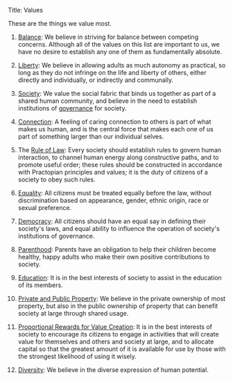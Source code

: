 Title: Values

These are the things we value most.

1. [Balance][]: We believe in striving for balance between competing concerns. Although all of the values on this list are important to us, we have no desire to establish any one of them as fundamentally absolute.

2. [Liberty][]: We believe in allowing adults as much autonomy as practical, so long as they do not infringe on the life and liberty of others, either directly and individually, or indirectly and communally.

3. [Society][]: We value the social fabric that binds us together as part of a shared human community, and believe in the need to establish institutions of [governance][] for society.

4. [Connection][]: A feeling of caring connection to others is part of what makes us human, and is the central force that makes each one of us part of something larger than our individual selves.

5. The [Rule of Law][rule-of-law]: Every society should establish rules to govern human interaction, to channel human energy along constructive paths, and to promote useful order; these rules should be constructed in accordance with Practopian principles and values; it is the duty of citizens of a society to obey such rules.

6. [Equality][]: All citizens must be treated equally before the law, without discrimination based on appearance, gender, ethnic origin, race or sexual preference.

7. [Democracy][]: All citizens should have an equal say in defining their society's laws, and equal ability to influence the operation of society's institutions of governance.

8. [Parenthood][]: Parents have an obligation to help their children become healthy, happy adults who make their own positive contributions to society.

9. [Education][]: It is in the best interests of society to assist in the education of its members.

10. [Private and Public Property][property]: We believe in the private ownership of most property, but also in the public ownership of property that can benefit society at large through shared usage.

11. [Proportional Rewards for Value Creation][value-creation]: It is in the best interests of society to encourage its citizens to engage in activities that will create value for themselves and others and society at large, and to allocate capital so that the greatest amount of it is available for use by those with the strongest likelihood of using it wisely.

12. [Diversity][]:  We believe in the diverse expression of human potential.

[connection]:         ../tags/connection.html
[critical-thinking]:  ../tags/critical-thinking.html
[cultural-evolution]: ../tags/cultural-evolution.html
[education]:          ../tags/education.html
[evolution]:          ../tags/evolution.html
[humanism]:           ../tags/humanism.html
[imperfection]:       ../tags/imperfection.html
[individuals]:        ../tags/individuals.html
[integral]:           ../tags/integral.html
[love]:               ../tags/love.html
[property]:           ../tags/property.html
[science]:            ../tags/science.html
[systemic]:           ../tags/systemic.html
[toolmaking]:         ../tags/toolmaking.html
[written-word]:       ../tags/written-word.html

[balance]:            ../tags/balance.html
[democracy]:          ../tags/democracy.html
[diversity]:          ../tags/diversity.html
[education]:          ../tags/education.html
[equality]:           ../tags/equality.html
[governance]:         ../tags/governance.html
[liberty]:            ../tags/liberty.html
[parenthood]:         ../tags/parenthood.html
[property]:           ../tags/property.html
[rule-of-law]:        ../tags/rule-of-law.html
[society]:            ../tags/society.html
[storytelling]:       ../tags/storytelling.html
[value-creation]:     ../tags/value-creation.html
